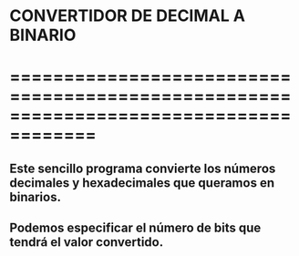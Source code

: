 # **CONVERTIDOR DE DECIMAL A BINARIO**

# ======================================================================================

## Este sencillo programa convierte los números **decimales** y **hexadecimales** que queramos en binarios.
## Podemos especificar el número de bits que tendrá el valor convertido. 
